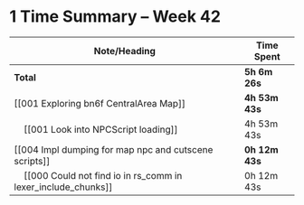 # 1 Time Summary – Week 42

| Note/Heading | Time Spent |
|--------------|------------|
| **Total** | **5h 6m 26s** |
| [[001 Exploring bn6f CentralArea Map]] | **4h 53m 43s** |
| &nbsp;&nbsp;&nbsp;&nbsp;[[001 Look into NPCScript loading]] | 4h 53m 43s |
| [[004 Impl dumping for map npc and cutscene scripts]] | **0h 12m 43s** |
| &nbsp;&nbsp;&nbsp;&nbsp;[[000 Could not find io in rs_comm in lexer_include_chunks]] | 0h 12m 43s |

